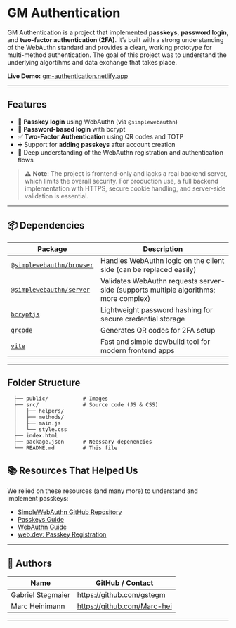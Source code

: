 # GM Authentication

GM Authentication is a project that implemented **passkeys**, **password login**, and **two-factor authentication (2FA)**. It’s built with a strong understanding of the WebAuthn standard and provides a clean, working prototype for multi-method authentication. The goal of this project was to understand the underlying algortihms and data exchange that takes place. 

**Live Demo:** [gm-authentication.netlify.app](https://gm-authentication.netlify.app)

---

## Features

- 🔐 **Passkey login** using WebAuthn (via `@simplewebauthn`)
- 🔑 **Password-based login** with bcrypt
- ✅ **Two-Factor Authentication** using QR codes and TOTP
- ➕ Support for **adding passkeys** after account creation
- 🧠 Deep understanding of the WebAuthn registration and authentication flows

> ⚠️ **Note**: The project is frontend-only and lacks a real backend server, which limits the overall security. For production use, a full backend implementation with HTTPS, secure cookie handling, and server-side validation is essential.

---

## 📦 Dependencies

| Package | Description |
|--------|-------------|
| [`@simplewebauthn/browser`](https://www.npmjs.com/package/@simplewebauthn/browser) | Handles WebAuthn logic on the client side (can be replaced easily) |
| [`@simplewebauthn/server`](https://www.npmjs.com/package/@simplewebauthn/server) | Validates WebAuthn requests server-side (supports multiple algorithms; more complex) |
| [`bcryptjs`](https://www.npmjs.com/package/bcryptjs) | Lightweight password hashing for secure credential storage |
| [`qrcode`](https://www.npmjs.com/package/qrcode) | Generates QR codes for 2FA setup |
| [`vite`](https://www.npmjs.com/package/vite) | Fast and simple dev/build tool for modern frontend apps |

---

## Folder Structure
```
  ├── public/           # Images
  ├── src/              # Source code (JS & CSS)
  │   ├── helpers/
  │   ├── methods/
  │   ├── main.js
  │   └── style.css
  ├── index.html        
  ├── package.json      # Neessary depenencies        
  └── README.md         # This file
```


## 📚 Resources That Helped Us

We relied on these resources (and many more) to understand and implement passkeys:

- [SimpleWebAuthn GitHub Repository](https://github.com/MasterKale/SimpleWebAuthn/blob/master/packages/)
- [Passkeys Guide](https://www.passkeys.com/guide)
- [WebAuthn Guide](https://webauthn.guide/)
- [web.dev: Passkey Registration](https://web.dev/articles/passkey-registration)

---

## 👥 Authors

| Name               | GitHub / Contact            |
|--------------------|-----------------------------|
| Gabriel Stegmaier  | https://github.com/gstegm   |
| Marc Heinimann     | https://github.com/Marc-hei |

---

